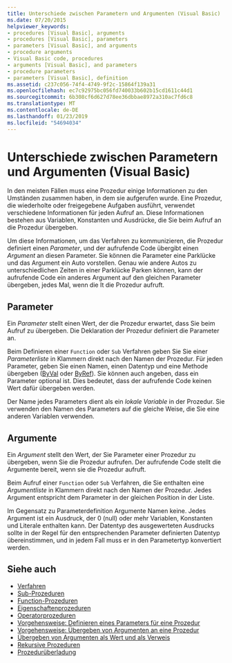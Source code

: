 ```yaml
---
title: Unterschiede zwischen Parametern und Argumenten (Visual Basic)
ms.date: 07/20/2015
helpviewer_keywords:
- procedures [Visual Basic], arguments
- procedures [Visual Basic], parameters
- parameters [Visual Basic], and arguments
- procedure arguments
- Visual Basic code, procedures
- arguments [Visual Basic], and parameters
- procedure parameters
- parameters [Visual Basic], definition
ms.assetid: c237c056-74f4-4749-9f2c-15864f139a31
ms.openlocfilehash: ec7c92975bc056fd740033b602b15cd1611c44d1
ms.sourcegitcommit: 6b308cf6d627d78ee36dbbae8972a310ac7fd6c8
ms.translationtype: MT
ms.contentlocale: de-DE
ms.lasthandoff: 01/23/2019
ms.locfileid: "54694034"
---
```

# <a name="differences-between-parameters-and-arguments-visual-basic"></a>Unterschiede zwischen Parametern und Argumenten (Visual Basic)
In den meisten Fällen muss eine Prozedur einige Informationen zu den Umständen zusammen haben, in dem sie aufgerufen wurde. Eine Prozedur, die wiederholte oder freigegebene Aufgaben ausführt, verwendet verschiedene Informationen für jeden Aufruf an. Diese Informationen bestehen aus Variablen, Konstanten und Ausdrücke, die Sie beim Aufruf an die Prozedur übergeben.  
  
 Um diese Informationen, um das Verfahren zu kommunizieren, die Prozedur definiert einen *Parameter*, und der aufrufende Code übergibt einen *Argument* an diesen Parameter. Sie können die Parameter eine Parklücke und das Argument ein Auto vorstellen. Genau wie andere Autos zu unterschiedlichen Zeiten in einer Parklücke Parken können, kann der aufrufende Code ein anderes Argument auf den gleichen Parameter übergeben, jedes Mal, wenn die It die Prozedur aufruft.  
  
## <a name="parameters"></a>Parameter  
 Ein *Parameter* stellt einen Wert, der die Prozedur erwartet, dass Sie beim Aufruf zu übergeben. Die Deklaration der Prozedur definiert die Parameter an.  
  
 Beim Definieren einer `Function` oder `Sub` Verfahren geben Sie Sie einer *Parameterliste* in Klammern direkt nach den Namen der Prozedur. Für jeden Parameter, geben Sie einen Namen, einen Datentyp und eine Methode übergeben ([ByVal](../../../../visual-basic/language-reference/modifiers/byval.md) oder [ByRef](../../../../visual-basic/language-reference/modifiers/byref.md)). Sie können auch angeben, dass ein Parameter optional ist. Dies bedeutet, dass der aufrufende Code keinen Wert dafür übergeben werden.  
  
 Der Name jedes Parameters dient als ein *lokale Variable* in der Prozedur. Sie verwenden den Namen des Parameters auf die gleiche Weise, die Sie eine anderen Variablen verwenden.  
  
## <a name="arguments"></a>Argumente  
 Ein *Argument* stellt den Wert, der Sie Parameter einer Prozedur zu übergeben, wenn Sie die Prozedur aufrufen. Der aufrufende Code stellt die Argumente bereit, wenn sie die Prozedur aufruft.  
  
 Beim Aufruf einer `Function` oder `Sub` Verfahren, die Sie enthalten eine *Argumentliste* in Klammern direkt nach den Namen der Prozedur. Jedes Argument entspricht dem Parameter in der gleichen Position in der Liste.  
  
 Im Gegensatz zu Parameterdefinition Argumente Namen keine. Jedes Argument ist ein Ausdruck, der 0 (null) oder mehr Variablen, Konstanten und Literale enthalten kann. Der Datentyp des ausgewerteten Ausdrucks sollte in der Regel für den entsprechenden Parameter definierten Datentyp übereinstimmen, und in jedem Fall muss er in den Parametertyp konvertiert werden.  
  
## <a name="see-also"></a>Siehe auch
- [Verfahren](./index.md)
- [Sub-Prozeduren](./sub-procedures.md)
- [Function-Prozeduren](./function-procedures.md)
- [Eigenschaftenprozeduren](./property-procedures.md)
- [Operatorprozeduren](./operator-procedures.md)
- [Vorgehensweise: Definieren eines Parameters für eine Prozedur](./how-to-define-a-parameter-for-a-procedure.md)
- [Vorgehensweise: Übergeben von Argumenten an eine Prozedur](./how-to-pass-arguments-to-a-procedure.md)
- [Übergeben von Argumenten als Wert und als Verweis](./passing-arguments-by-value-and-by-reference.md)
- [Rekursive Prozeduren](./recursive-procedures.md)
- [Prozedurüberladung](./procedure-overloading.md)
